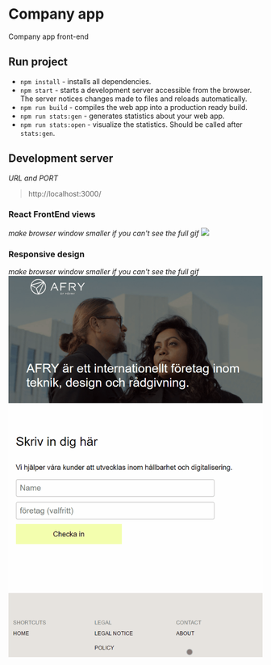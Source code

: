 # Company app

Company app front-end

## Run project

- `npm install` - installs all dependencies.
- `npm start` - starts a development server accessible from the browser. The server notices changes made to files and reloads automatically.
- `npm run build` - compiles the web app into a production ready build.
- `npm run stats:gen` - generates statistics about your web app.
- `npm run stats:open` - visualize the statistics. Should be called after `stats:gen`.

## Development server

_URL and PORT_

> http://localhost:3000/

### React FrontEnd views

_make browser window smaller if you can't see the full gif_
![](docs/visitor_app.gif)

### Responsive design

_make browser window smaller if you can't see the full gif_
![](docs/responsive_design.gif)
